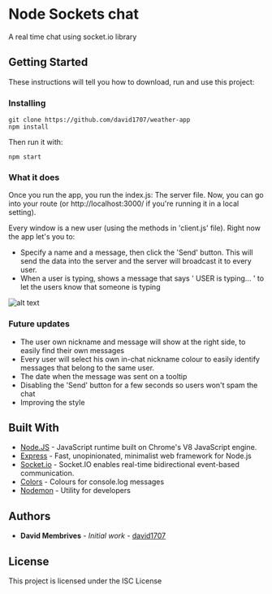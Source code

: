 # Node Sockets chat

A real time chat using socket.io library

## Getting Started

These instructions will tell you how to download, run and use this project:

### Installing

```
git clone https://github.com/david1707/weather-app
npm install
```

Then run it with:
```
npm start
```

### What it does

Once you run the app, you run the index.js: The server file. Now, you can go into your route (or http://localhost:3000/ if you're running it in a local setting). 

Every window is a new user (using the methods in 'client.js' file). Right now the app let's you to:

- Specify a name and a message, then click the 'Send' button. This will send the data into the server and the server will broadcast it to every user.
- When a user is typing, shows a message that says ' USER is typing... ' to let the users know that someone is typing

![alt text](https://i.imgur.com/gEaegOW.png)

### Future updates

- The user own nickname and message will show at the right side, to easily find their own messages
- Every user will select his own in-chat nickname colour to easily identify messages that belong to the same user.
- The date when the message was sent on a tooltip
- Disabling the 'Send' button for a few seconds so users won't spam the chat
- Improving the style

## Built With

* [Node.JS](https://nodejs.org/en/) - JavaScript runtime built on Chrome's V8 JavaScript engine.
* [Express](https://expressjs.com/) - Fast, unopinionated, minimalist web framework for Node.js
* [Socket.io](https://socket.io/) - Socket.IO enables real-time bidirectional event-based communication.
* [Colors](https://www.npmjs.com/package/colors) - Colours for console.log messages
* [Nodemon](https://nodemon.io/) - Utility for developers

## Authors

* **David Membrives** - *Initial work* - [david1707](https://github.com/david1707)

## License

This project is licensed under the ISC License
